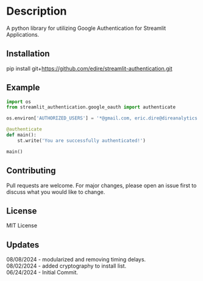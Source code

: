 # Description

A python library for utilizing Google Authentication for Streamlit Applications.

## Installation

pip install git+https://github.com/edire/streamlit-authentication.git

## Example

```python
import os
from streamlit_authentication.google_oauth import authenticate

os.environ['AUTHORIZED_USERS'] = '*@gmail.com, eric.dire@direanalytics.com'

@authenticate
def main():
    st.write('You are successfully authenticated!')

main()
```

## Contributing

Pull requests are welcome. For major changes, please open an issue first to discuss what you would like to change.

## License

MIT License

## Updates

08/08/2024 - modularized and removing timing delays.<br>
08/02/2024 - added cryptography to install list.<br>
06/24/2024 - Initial Commit.